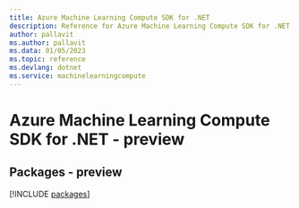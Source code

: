 ```yaml
---
title: Azure Machine Learning Compute SDK for .NET
description: Reference for Azure Machine Learning Compute SDK for .NET
author: pallavit
ms.author: pallavit
ms.data: 01/05/2023
ms.topic: reference
ms.devlang: dotnet
ms.service: machinelearningcompute
---
```

# Azure Machine Learning Compute SDK for .NET - preview
## Packages - preview
[!INCLUDE [packages](machine-learning-compute-index.md)]